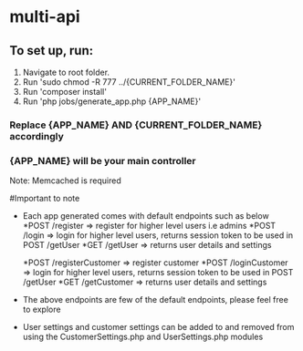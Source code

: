 # multi-api

## To set up, run:

1. Navigate to root folder.
2. Run 'sudo chmod -R 777 ../{CURRENT_FOLDER_NAME}'
2. Run 'composer install'
3. Run 'php jobs/generate_app.php {APP_NAME}'


### Replace {APP_NAME} AND {CURRENT_FOLDER_NAME} accordingly
### {APP_NAME} will be your main controller
Note: Memcached is required

#Important to note
* Each app generated comes with default endpoints such as below
	*POST /register 	=> register for higher level users i.e admins
	*POST /login		=> login for higher level users, returns session token to be used in POST /getUser
	*GET /getUser	=> returns user details and settings

	*POST /registerCustomer 	=> register customer
	*POST /loginCustomer		=> login for higher level users, returns session token to be used in POST /getUser
	*GET /getCustomer	=> returns user details and settings

* The above endpoints are few of the default endpoints, please feel free to explore

* User settings and customer settings can be added to and removed from using the CustomerSettings.php and UserSettings.php modules

	
